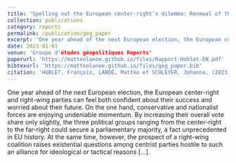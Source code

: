 ```yaml
---
title: "Spelling out the European center-right’s dilemma: Renewal of the Grand coalition or National-Conservative Alliance?"
collection: publications
category: reports
permalink: /publication/geg_paper
excerpt: 'One year ahead of the next European election, the European center-right and right-wing parties can feel both confident about their success and worried about their future. On the one hand, conservative and nationalist forces are enjoying undeniable momentum. By increasing their overall vote share only slightly, the three political groups ranging from the center-right to the far-right could secure a parliamentary majority, a fact unprecedented in EU history. At the same time, however, the prospect of a right-wing coalition raises existential questions among centrist parties hostile to such an alliance for ideological or tactical reasons [...].'
date: 2023-01-01
venue: 'Groupe d'études géopolitiques Reports'
paperurl: 'https://matteolanoe.github.io/files/Rapport-Hublet-EN.pdf'
bibtexurl: 'https://matteolanoe.github.io/files/geg_paper.bib'
citation: 'HUBLET, François, LANOË, Mattéo et SCHLEYER, Johanna. (2023, June). "<i>Spelling Out the European Center-Right’s Dilemma: Renewal of the Grand Coalition or National-Conservative Alliance?</i>" Groupe d’Études Géopolitiques, Report.'
---
```

One year ahead of the next European election, the European center-right and right-wing parties can feel both confident about their success and worried about their future. On the one hand, conservative and nationalist forces are enjoying undeniable momentum. By increasing their overall vote share only slightly, the three political groups ranging from the center-right to the far-right could secure a parliamentary majority, a fact unprecedented in EU history. At the same time, however, the prospect of a right-wing coalition raises existential questions among centrist parties hostile to such an alliance for ideological or tactical reasons [...].

